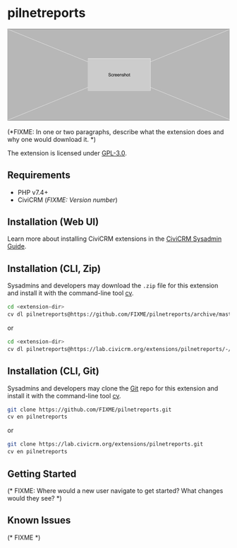 # pilnetreports

![Screenshot](/images/screenshot.png)

(*FIXME: In one or two paragraphs, describe what the extension does and why one would download it. *)

The extension is licensed under [GPL-3.0](LICENSE.txt).

## Requirements

* PHP v7.4+
* CiviCRM (*FIXME: Version number*)

## Installation (Web UI)

Learn more about installing CiviCRM extensions in the [CiviCRM Sysadmin Guide](https://docs.civicrm.org/sysadmin/en/latest/customize/extensions/).

## Installation (CLI, Zip)

Sysadmins and developers may download the `.zip` file for this extension and
install it with the command-line tool [cv](https://github.com/civicrm/cv).

```bash
cd <extension-dir>
cv dl pilnetreports@https://github.com/FIXME/pilnetreports/archive/master.zip
```
or
```bash
cd <extension-dir>
cv dl pilnetreports@https://lab.civicrm.org/extensions/pilnetreports/-/archive/main/pilnetreports-main.zip
```

## Installation (CLI, Git)

Sysadmins and developers may clone the [Git](https://en.wikipedia.org/wiki/Git) repo for this extension and
install it with the command-line tool [cv](https://github.com/civicrm/cv).

```bash
git clone https://github.com/FIXME/pilnetreports.git
cv en pilnetreports
```
or
```bash
git clone https://lab.civicrm.org/extensions/pilnetreports.git
cv en pilnetreports
```

## Getting Started

(* FIXME: Where would a new user navigate to get started? What changes would they see? *)

## Known Issues

(* FIXME *)
